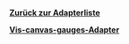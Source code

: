 [**Zurück zur Adapterliste**](/adapterref/adapterliste.md)

[**Vis-canvas-gauges-Adapter**](/adapterref/docs/iobroker.vis-canvas-gauges/de/README.md)